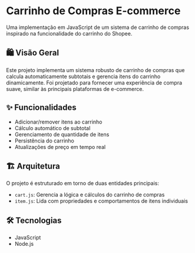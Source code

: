 # Carrinho de Compras E-commerce

Uma implementação em JavaScript de um sistema de carrinho de compras inspirado na funcionalidade do carrinho do Shopee.

## 🛍️ Visão Geral

Este projeto implementa um sistema robusto de carrinho de compras que calcula automaticamente subtotais e gerencia itens do carrinho dinamicamente. Foi projetado para fornecer uma experiência de compra suave, similar às principais plataformas de e-commerce.

## ✨ Funcionalidades

- Adicionar/remover itens ao carrinho
- Cálculo automático de subtotal
- Gerenciamento de quantidade de itens
- Persistência do carrinho
- Atualizações de preço em tempo real

## 🏗️ Arquitetura

O projeto é estruturado em torno de duas entidades principais:

- `cart.js`: Gerencia a lógica e cálculos do carrinho de compras
- `item.js`: Lida com propriedades e comportamentos de itens individuais


## 🛠️ Tecnologias
- JavaScript
- Node.js